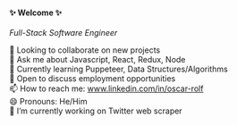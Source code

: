 #### ✨ Welcome ✨

*Full-Stack Software Engineer*

🤝 Looking to collaborate on new projects  
💬 Ask me about Javascript, React, Redux, Node  
🌱 Currently learning Puppeteer, Data Structures/Algorithms  
💼 Open to discuss employment opportunities  
📫 How to reach me: www.linkedin.com/in/oscar-rolf  
😄 Pronouns: He/Him  
🔭 I’m currently working on Twitter web scraper  
